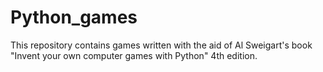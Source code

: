 # Python_games
This repository contains games written with the aid of Al Sweigart's book "Invent your own computer games with Python" 4th edition. 
